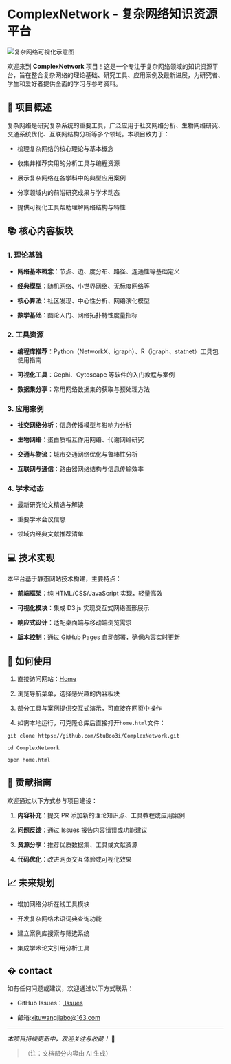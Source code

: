 # ComplexNetwork - 复杂网络知识资源平台

![复杂网络可视化示意图](https://picsum.photos/id/180/1200/400)

欢迎来到 **ComplexNetwork** 项目！这是一个专注于复杂网络领域的知识资源平台，旨在整合复杂网络的理论基础、研究工具、应用案例及最新进展，为研究者、学生和爱好者提供全面的学习与参考资料。

## 🌟 项目概述

复杂网络是研究复杂系统的重要工具，广泛应用于社交网络分析、生物网络研究、交通系统优化、互联网结构分析等多个领域。本项目致力于：

* 梳理复杂网络的核心理论与基本概念

* 收集并推荐实用的分析工具与编程资源

* 展示复杂网络在各学科中的典型应用案例

* 分享领域内的前沿研究成果与学术动态

* 提供可视化工具帮助理解网络结构与特性

## 📚 核心内容板块

### 1. 理论基础

* **网络基本概念**：节点、边、度分布、路径、连通性等基础定义

* **经典模型**：随机网络、小世界网络、无标度网络等

* **核心算法**：社区发现、中心性分析、网络演化模型

* **数学基础**：图论入门、网络拓扑特性度量指标

### 2. 工具资源

* **编程库推荐**：Python（NetworkX、igraph）、R（igraph、statnet）工具包使用指南

* **可视化工具**：Gephi、Cytoscape 等软件的入门教程与案例

* **数据集分享**：常用网络数据集的获取与预处理方法

### 3. 应用案例

* **社交网络分析**：信息传播模型与影响力分析

* **生物网络**：蛋白质相互作用网络、代谢网络研究

* **交通与物流**：城市交通网络优化与鲁棒性分析

* **互联网与通信**：路由器网络结构与信息传输效率

### 4. 学术动态

* 最新研究论文精选与解读

* 重要学术会议信息

* 领域内经典文献推荐清单

## 💻 技术实现

本平台基于静态网站技术构建，主要特点：

* **前端框架**：纯 HTML/CSS/JavaScript 实现，轻量高效

* **可视化模块**：集成 D3.js 实现交互式网络图形展示

* **响应式设计**：适配桌面端与移动端浏览需求

* **版本控制**：通过 GitHub Pages 自动部署，确保内容实时更新

## 🚀 如何使用

1. 直接访问网站：[Home](https://StuBoo3i.github.io/ComplexNetwork/home.html)

2. 浏览导航菜单，选择感兴趣的内容板块

3. 部分工具与案例提供交互式演示，可直接在网页中操作

4. 如需本地运行，可克隆仓库后直接打开`home.html`文件：

```
git clone https://github.com/StuBoo3i/ComplexNetwork.git

cd ComplexNetwork

open home.html
```

## 🤝 贡献指南

欢迎通过以下方式参与项目建设：

1. **内容补充**：提交 PR 添加新的理论知识点、工具教程或应用案例

2. **问题反馈**：通过 Issues 报告内容错误或功能建议

3. **资源分享**：推荐优质数据集、工具或文献资源

4. **代码优化**：改进网页交互体验或可视化效果

## 📈 未来规划

* 增加网络分析在线工具模块

* 开发复杂网络术语词典查询功能

* 建立案例库搜索与筛选系统

* 集成学术论文引用分析工具

## � contact

如有任何问题或建议，欢迎通过以下方式联系：

* GitHub Issues：[ Issues ](https://github.com/StuBoo3i/ComplexNetwork/issues)

* 邮箱:xjtuwangjiabo@163.com

***

*本项目持续更新中，欢迎关注与收藏！* 🔄

> （注：文档部分内容由 AI 生成）
